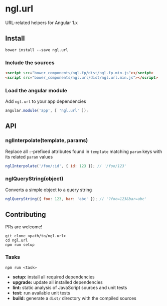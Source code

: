 ngl.url
=======

URL-related helpers for Angular 1.x

Install
-------

    bower install --save ngl.url

### Include the sources

```html
<script src="bower_components/ngl.fp/dist/ngl.fp.min.js"></script>
<script src="bower_components/ngl.url/dist/ngl.url.min.js"></script>
```

### Load the angular module

Add `ngl.url` to your app dependencies

```js
angular.module('app', [ 'ngl.url' ]);
```

API
---

### nglInterpolate(template, params)

Replace all `:`-prefixed attributes found in `template` matching `param` keys
with its related `param` values

```js
nglInterpolate('/foo/:id', { id: 123 }); // '/foo/123'
```

### nglQueryString(object)

Converts a simple object to a query string

```js
nglQueryString({ foo: 123, bar: 'abc' }); // '?foo=123&bar=abc'
```

Contributing
------------

PRs are welcome!

    git clone <path/to/ngl.url>
    cd ngl.url
    npm run setup

### Tasks

    npm run <task>

  * **setup:** install all required dependencies
  * **upgrade:** update all installed dependencies
  * **lint:** static analysis of JavaScript sources and unit tests
  * **test:** run available unit tests
  * **build:** generate a `dist/` directory with the compiled sources
